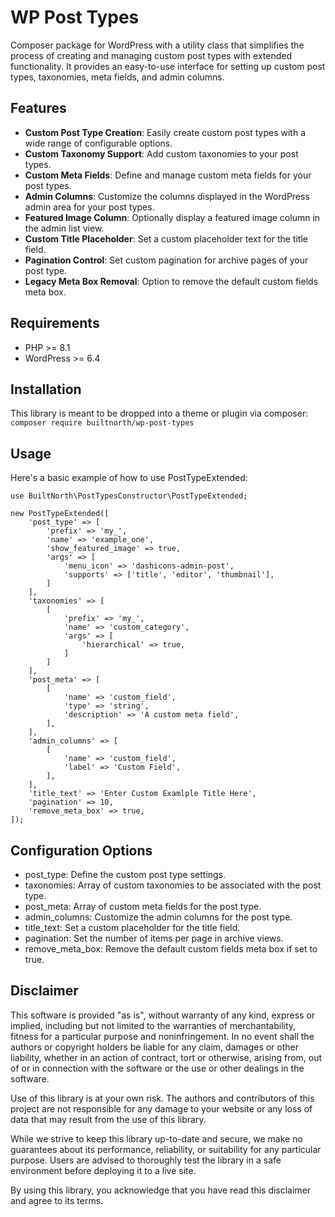 # WP Post Types

Composer package for WordPress with a utility class that simplifies the process of creating and managing custom post types with extended functionality. It provides an easy-to-use interface for setting up custom post types, taxonomies, meta fields, and admin columns.

## Features

-   **Custom Post Type Creation**: Easily create custom post types with a wide range of configurable options.
-   **Custom Taxonomy Support**: Add custom taxonomies to your post types.
-   **Custom Meta Fields**: Define and manage custom meta fields for your post types.
-   **Admin Columns**: Customize the columns displayed in the WordPress admin area for your post types.
-   **Featured Image Column**: Optionally display a featured image column in the admin list view.
-   **Custom Title Placeholder**: Set a custom placeholder text for the title field.
-   **Pagination Control**: Set custom pagination for archive pages of your post type.
-   **Legacy Meta Box Removal**: Option to remove the default custom fields meta box.

## Requirements

-   PHP >= 8.1
-   WordPress >= 6.4

## Installation

This library is meant to be dropped into a theme or plugin via composer: `composer require builtnorth/wp-post-types`

## Usage

Here's a basic example of how to use PostTypeExtended:

```
use BuiltNorth\PostTypesConstructor\PostTypeExtended;

new PostTypeExtended([
    'post_type' => [
        'prefix' => 'my_',
        'name' => 'example_one',
        'show_featured_image' => true,
        'args' => [
            'menu_icon' => 'dashicons-admin-post',
            'supports' => ['title', 'editor', 'thumbnail'],
        ]
    ],
    'taxonomies' => [
        [
			'prefix' => 'my_',
            'name' => 'custom_category',
            'args' => [
                'hierarchical' => true,
            ]
        ]
    ],
    'post_meta' => [
        [
            'name' => 'custom_field',
            'type' => 'string',
            'description' => 'A custom meta field',
        ],
    ],
    'admin_columns' => [
        [
            'name' => 'custom_field',
            'label' => 'Custom Field',
        ],
    ],
    'title_text' => 'Enter Custom Examlple Title Here',
    'pagination' => 10,
    'remove_meta_box' => true,
]);
```

## Configuration Options

-   post_type: Define the custom post type settings.
-   taxonomies: Array of custom taxonomies to be associated with the post type.
-   post_meta: Array of custom meta fields for the post type.
-   admin_columns: Customize the admin columns for the post type.
-   title_text: Set a custom placeholder for the title field.
-   pagination: Set the number of items per page in archive views.
-   remove_meta_box: Remove the default custom fields meta box if set to true.

## Disclaimer

This software is provided "as is", without warranty of any kind, express or implied, including but not limited to the warranties of merchantability, fitness for a particular purpose and noninfringement. In no event shall the authors or copyright holders be liable for any claim, damages or other liability, whether in an action of contract, tort or otherwise, arising from, out of or in connection with the software or the use or other dealings in the software.

Use of this library is at your own risk. The authors and contributors of this project are not responsible for any damage to your website or any loss of data that may result from the use of this library.

While we strive to keep this library up-to-date and secure, we make no guarantees about its performance, reliability, or suitability for any particular purpose. Users are advised to thoroughly test the library in a safe environment before deploying it to a live site.

By using this library, you acknowledge that you have read this disclaimer and agree to its terms.
